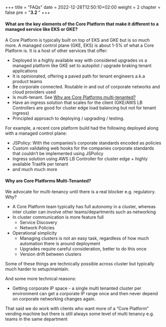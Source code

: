 +++
title = "FAQs"
date = 2022-12-28T12:50:10+02:00
weight = 2
chapter = false
pre = "<b>3.2 </b>"
+++

#### What are the key elements of the Core Platform that make it different to a managed service like EKS or GKE?
A Core Platform is typically built on top of EKS and GKE but is so much more. A managed control plane (GKE, EKS) is about 1-5% of what a Core Platform is. It is a host of other services that offer:
* Deployed in a highly available way with considered upgrades vs a managed platform like GKE set to autopilot / upgrade braking tenant applications
* It is opinionated, offering a paved path for tenant engineers a.k.a product teams
* Be corporate connected. Routable in and out of corporate networks and cloud providers used
* Is multi-tenant. See [Why are Core Platforms multi-tenanted?](/core-platform/faqs/#why-are-core-platforms-multi-tenanted)
* Have an ingress solution that scales for the client (GKE/AWS LB Controllers are good for cluster edge load balancing but not for tenant ingress)
* Principled approach to deploying / upgrading / testing.

For example, a recent core platform build had the following deployed along with a managed control plane:
* JSPolicy: With the companies’s corporate standards encoded as policies
* Custom validating web hooks for the companies corporate standards that couldn’t be implemented using JSPolicy
* Ingress solution using AWS LB Controller for cluster edge + highly available Traefik per tenant
* and much much more

#### Why are Core Platforms Multi-Tenanted?
We advocate for multi-tenancy until there is a real blocker e.g. regulatory.  Why?

* A Core Platform team typically has full autonomy in a cluster, whereas inter cluster can involve other teams/departments such as networking
* In cluster communication is more feature full
    * Service Discovery
    * Network Policies
* Operational simplicity
    * Managing clusters is not an easy task, regardless of how much automation there is around deployment
    * Upgrades require careful consideration, better to do this once
    * Version drift between clusters

Some of these things are technically possible across cluster but typically much harder to setup/maintain.

And some more technical reasons:

* Getting corporate IP space - a single multi tenanted cluster per environment can get a corporate IP range once and then never depend on corporate networking changes again.

That said we do work with clients who want more of a “Core Platform” vending machine but there is still always some level of multi tenancy e.g. teams in the same department
